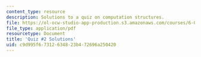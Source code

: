 ```yaml
---
content_type: resource
description: Solutions to a quiz on computation structures.
file: https://ol-ocw-studio-app-production.s3.amazonaws.com/courses/6-004-computation-structures-spring-2009/c9d995f67312634823b472696a250420_MIT6_004s09_quiz02_sol.pdf
file_type: application/pdf
resourcetype: Document
title: 'Quiz #2 Solutions'
uid: c9d995f6-7312-6348-23b4-72696a250420
---
```

